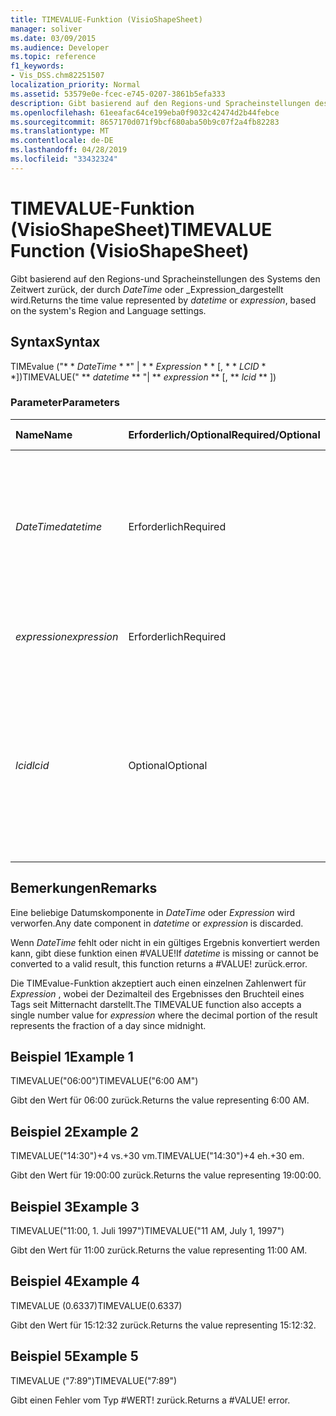 ```yaml
---
title: TIMEVALUE-Funktion (VisioShapeSheet)
manager: soliver
ms.date: 03/09/2015
ms.audience: Developer
ms.topic: reference
f1_keywords:
- Vis_DSS.chm82251507
localization_priority: Normal
ms.assetid: 53579e0e-fcec-e745-0207-3861b5efa333
description: Gibt basierend auf den Regions-und Spracheinstellungen des Systems den Zeitwert zurück, der durch DateTime oder Expression dargestellt wird.
ms.openlocfilehash: 61eeafac64ce199eba0f9032c42474d2b44febce
ms.sourcegitcommit: 8657170d071f9bcf680aba50b9c07f2a4fb82283
ms.translationtype: MT
ms.contentlocale: de-DE
ms.lasthandoff: 04/28/2019
ms.locfileid: "33432324"
---
```

# <a name="timevalue-function-visioshapesheet"></a><span data-ttu-id="20ca5-103">TIMEVALUE-Funktion (VisioShapeSheet)</span><span class="sxs-lookup"><span data-stu-id="20ca5-103">TIMEVALUE Function (VisioShapeSheet)</span></span>

<span data-ttu-id="20ca5-104">Gibt basierend auf den Regions-und Spracheinstellungen des Systems den Zeitwert zurück, der durch _DateTime_ oder _Expression_dargestellt wird.</span><span class="sxs-lookup"><span data-stu-id="20ca5-104">Returns the time value represented by  _datetime_ or  _expression_, based on the system's Region and Language settings.</span></span>
  
## <a name="syntax"></a><span data-ttu-id="20ca5-105">Syntax</span><span class="sxs-lookup"><span data-stu-id="20ca5-105">Syntax</span></span>

<span data-ttu-id="20ca5-106">TIMEvalue ("\* \* *DateTime* \* \*" | \* \* *Expression* \* \* [, \* \* *LCID* \* \*])</span><span class="sxs-lookup"><span data-stu-id="20ca5-106">TIMEVALUE(" \*\* *datetime* \*\* "| \*\* *expression* \*\* [, \*\* *lcid* \*\* ])</span></span> 
  
### <a name="parameters"></a><span data-ttu-id="20ca5-107">Parameter</span><span class="sxs-lookup"><span data-stu-id="20ca5-107">Parameters</span></span>

|<span data-ttu-id="20ca5-108">**Name**</span><span class="sxs-lookup"><span data-stu-id="20ca5-108">**Name**</span></span>|<span data-ttu-id="20ca5-109">**Erforderlich/Optional**</span><span class="sxs-lookup"><span data-stu-id="20ca5-109">**Required/Optional**</span></span>|<span data-ttu-id="20ca5-110">**Datentyp**</span><span class="sxs-lookup"><span data-stu-id="20ca5-110">**Data Type**</span></span>|<span data-ttu-id="20ca5-111">**Beschreibung**</span><span class="sxs-lookup"><span data-stu-id="20ca5-111">**Description**</span></span>|
|:-----|:-----|:-----|:-----|
| <span data-ttu-id="20ca5-112">_DateTime_</span><span class="sxs-lookup"><span data-stu-id="20ca5-112">_datetime_</span></span> <br/> |<span data-ttu-id="20ca5-113">Erforderlich</span><span class="sxs-lookup"><span data-stu-id="20ca5-113">Required</span></span>  <br/> |<span data-ttu-id="20ca5-114">**String**</span><span class="sxs-lookup"><span data-stu-id="20ca5-114">**String**</span></span> <br/> | <span data-ttu-id="20ca5-115">Beliebige Zeichenfolge, die allgemein als Datums- und Zeitangabe erkannt wird, oder ein Bezug auf eine Zelle mit einer Datums- und Zeitangabe.</span><span class="sxs-lookup"><span data-stu-id="20ca5-115">Any string commonly recognized as a date and time or a reference to a cell containing a date and time.</span></span>  <br/> |
| <span data-ttu-id="20ca5-116">_expression_</span><span class="sxs-lookup"><span data-stu-id="20ca5-116">_expression_</span></span> <br/> |<span data-ttu-id="20ca5-117">Erforderlich</span><span class="sxs-lookup"><span data-stu-id="20ca5-117">Required</span></span>  <br/> |<span data-ttu-id="20ca5-118">**Variiert**</span><span class="sxs-lookup"><span data-stu-id="20ca5-118">**Varies**</span></span> <br/> | <span data-ttu-id="20ca5-119">Beliebiger Ausdruck, der eine Datums- und Zeitangabe liefert.</span><span class="sxs-lookup"><span data-stu-id="20ca5-119">Any expression that yields a date and time.</span></span>  <br/> |
| <span data-ttu-id="20ca5-120">_lcid_</span><span class="sxs-lookup"><span data-stu-id="20ca5-120">_lcid_</span></span> <br/> |<span data-ttu-id="20ca5-121">Optional</span><span class="sxs-lookup"><span data-stu-id="20ca5-121">Optional</span></span>  <br/> |<span data-ttu-id="20ca5-122">**Number**</span><span class="sxs-lookup"><span data-stu-id="20ca5-122">**Number**</span></span> <br/> |<span data-ttu-id="20ca5-123">Der lokale Bezeichner, der bei der Auswertung eines nicht lokalen Werts für datetime verwendet werden soll.</span><span class="sxs-lookup"><span data-stu-id="20ca5-123">The locale identifier to be used in evaluating a nonlocal datetime.</span></span> <span data-ttu-id="20ca5-124">Der lokale Bezeichner ist eine Zahl, die in den Systemkopfdateien beschrieben wird.</span><span class="sxs-lookup"><span data-stu-id="20ca5-124">The locale identifier is a number described in the system header files.</span></span>  <br/> |
   
## <a name="remarks"></a><span data-ttu-id="20ca5-125">Bemerkungen</span><span class="sxs-lookup"><span data-stu-id="20ca5-125">Remarks</span></span>

<span data-ttu-id="20ca5-126">Eine beliebige Datumskomponente in _DateTime_ oder _Expression_ wird verworfen.</span><span class="sxs-lookup"><span data-stu-id="20ca5-126">Any date component in  _datetime_ or  _expression_ is discarded.</span></span> 
  
<span data-ttu-id="20ca5-127">Wenn _DateTime_ fehlt oder nicht in ein gültiges Ergebnis konvertiert werden kann, gibt diese funktion einen #VALUE!</span><span class="sxs-lookup"><span data-stu-id="20ca5-127">If  _datetime_ is missing or cannot be converted to a valid result, this function returns a #VALUE!</span></span> <span data-ttu-id="20ca5-128">zurück.</span><span class="sxs-lookup"><span data-stu-id="20ca5-128">error.</span></span> 
  
<span data-ttu-id="20ca5-129">Die TIMEvalue-Funktion akzeptiert auch einen einzelnen Zahlenwert für _Expression_ , wobei der Dezimalteil des Ergebnisses den Bruchteil eines Tags seit Mitternacht darstellt.</span><span class="sxs-lookup"><span data-stu-id="20ca5-129">The TIMEVALUE function also accepts a single number value for  _expression_ where the decimal portion of the result represents the fraction of a day since midnight.</span></span> 
  
## <a name="example-1"></a><span data-ttu-id="20ca5-130">Beispiel 1</span><span class="sxs-lookup"><span data-stu-id="20ca5-130">Example 1</span></span>

<span data-ttu-id="20ca5-131">TIMEVALUE("06:00")</span><span class="sxs-lookup"><span data-stu-id="20ca5-131">TIMEVALUE("6:00 AM")</span></span>
  
<span data-ttu-id="20ca5-132">Gibt den Wert für 06:00 zurück.</span><span class="sxs-lookup"><span data-stu-id="20ca5-132">Returns the value representing 6:00 AM.</span></span>
  
## <a name="example-2"></a><span data-ttu-id="20ca5-133">Beispiel 2</span><span class="sxs-lookup"><span data-stu-id="20ca5-133">Example 2</span></span>

<span data-ttu-id="20ca5-134">TIMEVALUE("14:30")+4 vs.+30 vm.</span><span class="sxs-lookup"><span data-stu-id="20ca5-134">TIMEVALUE("14:30")+4 eh.+30 em.</span></span>
  
<span data-ttu-id="20ca5-135">Gibt den Wert für 19:00:00 zurück.</span><span class="sxs-lookup"><span data-stu-id="20ca5-135">Returns the value representing 19:00:00.</span></span>
  
## <a name="example-3"></a><span data-ttu-id="20ca5-136">Beispiel 3</span><span class="sxs-lookup"><span data-stu-id="20ca5-136">Example 3</span></span>

<span data-ttu-id="20ca5-137">TIMEVALUE("11:00, 1. Juli 1997")</span><span class="sxs-lookup"><span data-stu-id="20ca5-137">TIMEVALUE("11 AM, July 1, 1997")</span></span>
  
<span data-ttu-id="20ca5-138">Gibt den Wert für 11:00 zurück.</span><span class="sxs-lookup"><span data-stu-id="20ca5-138">Returns the value representing 11:00 AM.</span></span>
  
## <a name="example-4"></a><span data-ttu-id="20ca5-139">Beispiel 4</span><span class="sxs-lookup"><span data-stu-id="20ca5-139">Example 4</span></span>

<span data-ttu-id="20ca5-140">TIMEVALUE (0.6337)</span><span class="sxs-lookup"><span data-stu-id="20ca5-140">TIMEVALUE(0.6337)</span></span>
  
<span data-ttu-id="20ca5-141">Gibt den Wert für 15:12:32 zurück.</span><span class="sxs-lookup"><span data-stu-id="20ca5-141">Returns the value representing 15:12:32.</span></span>
  
## <a name="example-5"></a><span data-ttu-id="20ca5-142">Beispiel 5</span><span class="sxs-lookup"><span data-stu-id="20ca5-142">Example 5</span></span>

<span data-ttu-id="20ca5-143">TIMEVALUE ("7:89")</span><span class="sxs-lookup"><span data-stu-id="20ca5-143">TIMEVALUE("7:89")</span></span>
  
<span data-ttu-id="20ca5-p103">Gibt einen Fehler vom Typ #WERT! zurück.</span><span class="sxs-lookup"><span data-stu-id="20ca5-p103">Returns a #VALUE! error.</span></span>
  

